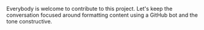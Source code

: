 Everybody is welcome to contribute to this project. Let's keep the conversation
focused around formatting content using a GitHub bot and the tone constructive.
